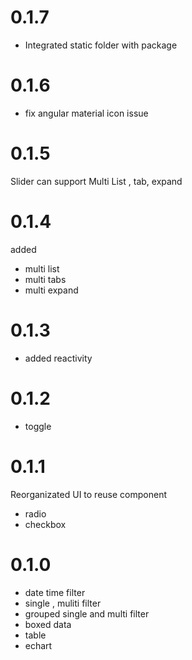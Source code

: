 
# 0.1.7
- Integrated static folder with package

# 0.1.6
- fix angular material icon issue

# 0.1.5
Slider can support Multi List , tab, expand

# 0.1.4
added
- multi list
- multi tabs
- multi expand 

# 0.1.3
- added reactivity

# 0.1.2
- toggle

# 0.1.1
Reorganizated UI to reuse component 
- radio 
- checkbox

# 0.1.0
- date time filter 
- single , muliti filter
- grouped single and multi filter
- boxed data
- table
- echart
